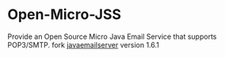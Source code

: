 # Open-Micro-JSS
Provide an Open Source Micro Java Email Service that supports POP3/SMTP.
fork [javaemailserver](https://sourceforge.net/projects/javaemailserver) version 1.6.1
